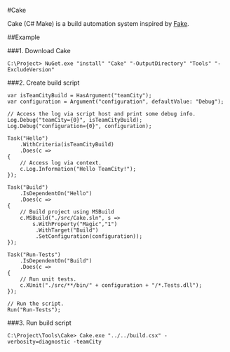 #Cake

Cake (C# Make) is a build automation system inspired by [Fake](http://fsharp.github.io/FAKE/).

##Example

###1. Download Cake

```
C:\Project> NuGet.exe "install" "Cake" "-OutputDirectory" "Tools" "-ExcludeVersion"
```

###2. Create build script

```CSharp
var isTeamCityBuild = HasArgument("teamCity");
var configuration = Argument("configuration", defaultValue: "Debug");

// Access the log via script host and print some debug info.
Log.Debug("teamCity={0}", isTeamCityBuild);
Log.Debug("configuration={0}", configuration);

Task("Hello")
    .WithCriteria(isTeamCityBuild)
    .Does(c =>
{
    // Access log via context.
    c.Log.Information("Hello TeamCity!");
});

Task("Build")
    .IsDependentOn("Hello")
    .Does(c =>
{
    // Build project using MSBuild
    c.MSBuild("./src/Cake.sln", s => 
        s.WithProperty("Magic","1")
         .WithTarget("Build")
         .SetConfiguration(configuration));
});

Task("Run-Tests")
    .IsDependentOn("Build")
    .Does(c =>
{
    // Run unit tests.
    c.XUnit("./src/**/bin/" + configuration + "/*.Tests.dll");
});

// Run the script.
Run("Run-Tests");
```

###3. Run build script

```
C:\Project\Tools\Cake> Cake.exe "../../build.csx" -verbosity=diagnostic -teamCity